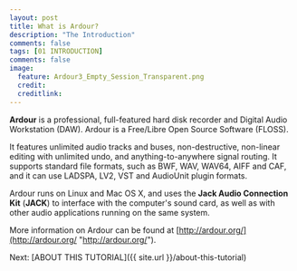 ```yaml
---
layout: post
title: What is Ardour?
description: "The Introduction"
comments: false 
tags: [01 INTRODUCTION]
comments: false
image:
  feature: Ardour3_Empty_Session_Transparent.png
  credit:  
  creditlink:  
---
```


**Ardour** is a professional, full-featured hard disk recorder
and Digital Audio Workstation (DAW). Ardour is a Free/Libre Open Source Software (FLOSS).

It features unlimited audio tracks and buses, non-destructive, non-linear
editing with unlimited undo, and anything-to-anywhere signal routing. It
supports standard file formats, such as BWF, WAV, WAV64, AIFF and CAF,
and it can use LADSPA, LV2, VST and AudioUnit plugin formats.

Ardour runs on Linux and Mac OS X, and uses the **Jack Audio Connection
Kit** (**JACK**) to interface with the computer's sound card, as well as
with other audio applications running on the same system.

More information on Ardour can be found at
[http://ardour.org/](http://ardour.org/ "http://ardour.org/").

Next: [ABOUT THIS TUTORIAL]({{ site.url }}/about-this-tutorial)
